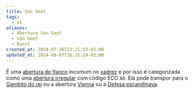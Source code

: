 ```yaml
---
title: Van Geet
tags:
  - v1
aliases:
  - Abertura Van Geet
  - Van Geet
  - Dunst
created_at: 2024-07-26T13:21:33-03:00
updated_at: 2024-08-07T16:35:29-03:00
---
```


É uma [abertura de flanco](Xadrez_Aberturas_de_flanco.md) incomum no [xadrez](../../../sementes/2024/07/2024-07-06-Xadrez.md) e por isso é categorizada como uma [abertura irregular](../../../sementes/2024/07/2024-07-06-Aberturas_irregulares.md) com código ECO `A0`. Ela pode transpor para o [Gambito do rei](Xadrez_Gambito_do_rei.md) ou a abertura [Vienna](../../../ideias/2024/07/08/Xadrez_Abertura_Vienna.md) ou a [Defesa escandinava](../../../ideias/2024/07/12/Xadrez_Defesa_escandinava.md).